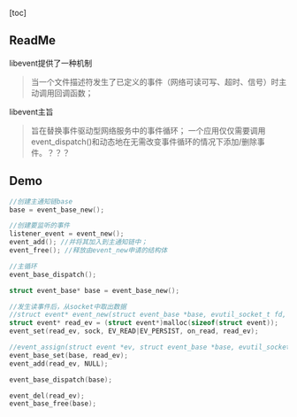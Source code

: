[toc]

## ReadMe

libevent提供了一种机制
> 当一个文件描述符发生了已定义的事件（网络可读可写、超时、信号）时主动调用回调函数；


libevent主旨
> 旨在替换事件驱动型网络服务中的事件循环；
> 一个应用仅仅需要调用event_dispatch()和动态地在无需改变事件循环的情况下添加/删除事件。？？？


## Demo

```cpp
//创建主通知链base
base = event_base_new();

//创建要监听的事件
listener_event = event_new();
event_add(); //并将其加入到主通知链中；
event_free(); //释放由event_new申请的结构体

//主循环
event_base_dispatch();
```


```cpp
struct event_base* base = event_base_new();

//发生读事件后，从socket中取出数据
//struct event* event_new(struct event_base *base, evutil_socket_t fd, short events, void (*cb)(evutil_socket_t, short, void *), void *arg)
struct event* read_ev = (struct event*)malloc(sizeof(struct event));
event_set(read_ev, sock, EV_READ|EV_PERSIST, on_read, read_ev);

//event_assign(struct event *ev, struct event_base *base, evutil_socket_t fd, short events, void (*callback)(evutil_socket_t, short, void *), void *arg)
event_base_set(base, read_ev);
event_add(read_ev, NULL);

event_base_dispatch(base);

event_del(read_ev);
event_base_free(base);
```

